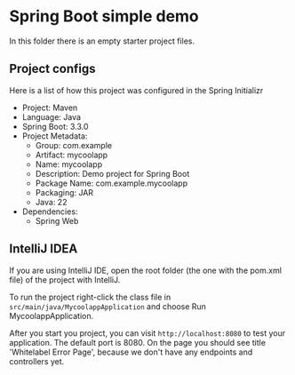 # Spring Boot simple demo

In this folder there is an empty starter project files.

## Project configs

Here is a list of how this project was configured in the Spring Initializr

- Project: Maven
- Language: Java
- Spring Boot: 3.3.0
- Project Metadata:
  - Group: com.example
  - Artifact: mycoolapp
  - Name: mycoolapp
  - Description: Demo project for Spring Boot
  - Package Name: com.example.mycoolapp
  - Packaging: JAR
  - Java: 22
- Dependencies:
  - Spring Web

## IntelliJ IDEA

If you are using IntelliJ IDE, open the root folder (the one with the pom.xml file) of the project with IntelliJ.

To run the project right-click the class file in `src/main/java/MycoolappApplication` and choose Run MycoolappApplication.

After you start you project, you can visit `http://localhost:8080` to test your application. The default port is 8080. On the page you should see title 'Whitelabel Error Page', because we don't have any endpoints and controllers yet.
